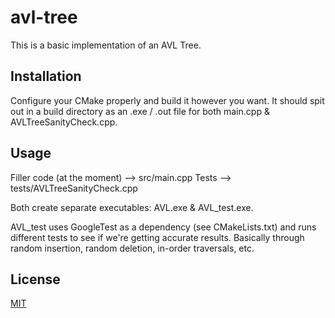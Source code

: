 # avl-tree
This is a basic implementation of an AVL Tree.

## Installation
Configure your CMake properly and build it however you want. It should spit out in a build directory as an .exe / .out file for both main.cpp & AVLTreeSanityCheck.cpp.  

## Usage
Filler code (at the moment) --> src/main.cpp 
Tests --> tests/AVLTreeSanityCheck.cpp 

Both create separate executables: AVL.exe & AVL_test.exe.

AVL_test uses GoogleTest as a dependency (see CMakeLists.txt) and runs different tests to see if we're getting accurate results. Basically through random insertion, random deletion, in-order traversals, etc.

## License
[MIT](https://choosealicense.com/licenses/mit/)
